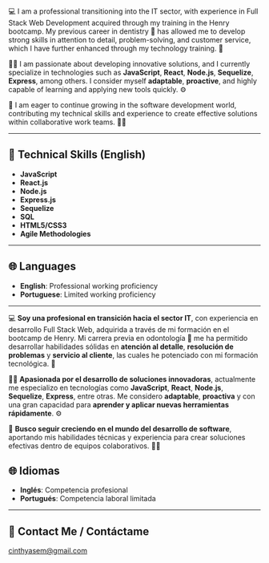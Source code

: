 
💻 I am a professional transitioning into the IT sector, with experience in Full Stack Web Development acquired through my training in the Henry bootcamp. My previous career in dentistry 🦷 has allowed me to develop strong skills in attention to detail, problem-solving, and customer service, which I have further enhanced through my technology training. 🚀

👩‍💻 I am passionate about developing innovative solutions, and I currently specialize in technologies such as **JavaScript**, **React**, **Node.js**, **Sequelize**, **Express**, among others. I consider myself **adaptable**, **proactive**, and highly capable of learning and applying new tools quickly. ⚙️

🎯 I am eager to continue growing in the software development world, contributing my technical skills and experience to create effective solutions within collaborative work teams. 🤝✨

---

## 🔧 Technical Skills (English)
- **JavaScript**
- **React.js**
- **Node.js**
- **Express.js**
- **Sequelize**
- **SQL**
- **HTML5/CSS3**
- **Agile Methodologies**

---

## 🌐 Languages

- **English**: Professional working proficiency
- **Portuguese**: Limited working proficiency

---


💻 **Soy una profesional en transición hacia el sector IT**, con experiencia en desarrollo Full Stack Web, adquirida a través de mi formación en el bootcamp de Henry. Mi carrera previa en odontología 🦷 me ha permitido desarrollar habilidades sólidas en **atención al detalle**, **resolución de problemas** y **servicio al cliente**, las cuales he potenciado con mi formación tecnológica. 🚀

👩‍💻 **Apasionada por el desarrollo de soluciones innovadoras**, actualmente me especializo en tecnologías como **JavaScript**, **React**, **Node.js**, **Sequelize**, **Express**, entre otras. Me considero **adaptable**, **proactiva** y con una gran capacidad para **aprender y aplicar nuevas herramientas rápidamente**. ⚙️

🎯 **Busco seguir creciendo en el mundo del desarrollo de software**, aportando mis habilidades técnicas y experiencia para crear soluciones efectivas dentro de equipos colaborativos. 🤝✨


## 🌐 Idiomas

- **Inglés**: Competencia profesional
- **Portugués**: Competencia laboral limitada

---

## 🌟 Contact Me / Contáctame
cinthyasem@gmail.com 

